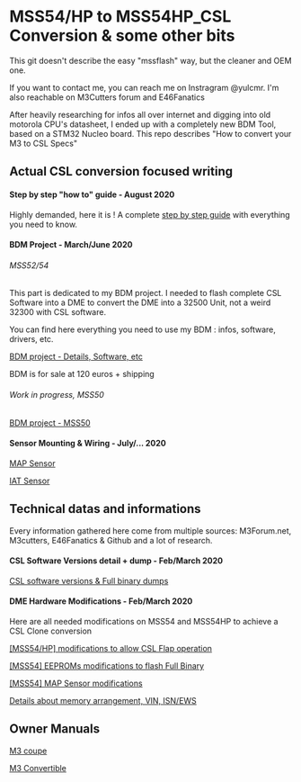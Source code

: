 # MSS54/HP to MSS54HP_CSL Conversion & some other bits

This git doesn't describe the easy "mssflash" way, but the cleaner and OEM one.

If you want to contact me, you can reach me on Instragram @yulcmr. I'm also reachable on M3Cutters forum and E46Fanatics

After heavily researching for infos all over internet and digging into old motorola CPU's datasheet, I ended up with a completely new BDM Tool, based on a STM32 Nucleo board. This repo describes "How to convert your M3 to CSL Specs"

## Actual CSL conversion focused writing

#### Step by step "how to" guide - August 2020

Highly demanded, here it is ! A complete [step by step guide](/step_by_step_guide.mkd) with everything you need to know.

#### BDM Project - March/June 2020

###### MSS52/54

This part is dedicated to my BDM project. I needed to flash complete CSL Software into a DME to convert the DME into a 32500 Unit, not a weird 32300 with CSL software.

You can find here everything you need to use my BDM : infos, software, drivers, etc.

[BDM project - Details, Software, etc](/hardware_modifications/BDM.mkd)

BDM is for sale at 120 euros + shipping

###### Work in progress, MSS50

[BDM project - MSS50](/hardware_modifications/BDM_mss50.mkd)

#### Sensor Mounting & Wiring - July/... 2020

[MAP Sensor](/mounting/Map_mounting.mkd)

[IAT Sensor](/mounting/Iat_mounting.mkd)  

## Technical datas and informations

Every information gathered here come from multiple sources: M3Forum.net, M3cutters, E46Fanatics & Github and a lot of research.

#### CSL Software Versions detail + dump - Feb/March 2020

[CSL software versions & Full binary dumps](/CSL_full_binary_dump/csl_versions.mkd)

#### DME Hardware Modifications - Feb/March 2020

Here are all needed modifications on MSS54 and MSS54HP to achieve a CSL Clone conversion

[[MSS54/HP] modifications to allow CSL Flap operation](/hardware_modifications/CSL_flap.mkd)

[[MSS54] EEPROMs modifications to flash Full Binary](/hardware_modifications/eeprom_chips.mkd)

[[MSS54] MAP Sensor modifications](/hardware_modifications/MAP_Sensor.mkd)

[Details about memory arrangement, VIN, ISN/EWS](/hardware_modifications/memory_arrangement.mkd)

## Owner Manuals

[M3 coupe](/docs/BMW-E46-Pre-LCI-M3-Coupe-owners-manual.pdf)

[M3 Convertible](/docs/BMW-E46-LCI-M3-Convertible-owners-manual.pdf)
